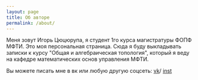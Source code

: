 ```yaml
---
layout: page
title: Об авторе
permalink: /about/
---
```


Меня зовут Игорь Цюцюрупа, я студент 1го курса магистратуры ФОПФ МФТИ. Это моя персональная страница. Сюда я буду выкладывать записки к курсу "Общая и алгебраическая топология", который я веду на кафедре математических основ управления МФТИ.

Вы можете писать мне в вк или любую другую соцсеть:
[vk][vk]/
[inst][inst]

[vk]: https://www.vk.com/igortsts
[inst]: https://www.instagram.com/igortsts
